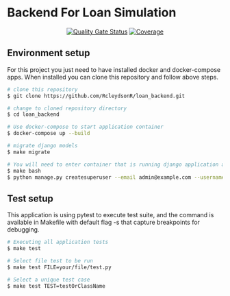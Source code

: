 # Backend For Loan Simulation

<center>

[![Quality Gate Status](https://sonarcloud.io/api/project_badges/measure?project=rcleydsonr-sonar_lending-backend&metric=alert_status)](https://sonarcloud.io/summary/new_code?id=rcleydsonr-sonar_lending-backend)
[![Coverage](https://sonarcloud.io/api/project_badges/measure?project=rcleydsonr-sonar_lending-backend&metric=coverage)](https://sonarcloud.io/summary/new_code?id=rcleydsonr-sonar_lending-backend)

</center>

## Environment setup
For this project you just need to have installed docker and docker-compose apps.
When installed you can clone this repository and follow above steps.

```bash
# clone this repository
$ git clone https://github.com/RcleydsonR/loan_backend.git

# change to cloned repository directory
$ cd loan_backend

# Use docker-compose to start application container
$ docker-compose up --build

# migrate django models
$ make migrate

# You will need to enter container that is running django application and create django super user
$ make bash
$ python manage.py createsuperuser --email admin@example.com --username admin
```

## Test setup
This application is using pytest to execute test suite, and the command is available in Makefile with default flag -s that capture breakpoints for debugging.

```bash
# Executing all application tests
$ make test

# Select file test to be run
$ make test FILE=your/file/test.py

# Select a unique test case
$ make test TEST=testOrClassName
```